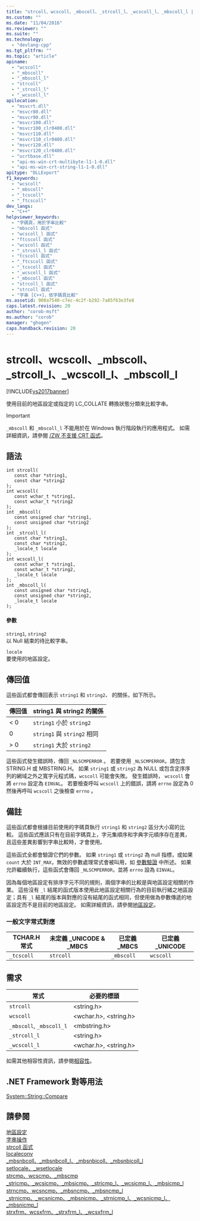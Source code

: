 ```yaml
---
title: "strcoll、wcscoll、_mbscoll、_strcoll_l、_wcscoll_l、_mbscoll_l | Microsoft Docs"
ms.custom: ""
ms.date: "11/04/2016"
ms.reviewer: ""
ms.suite: ""
ms.technology: 
  - "devlang-cpp"
ms.tgt_pltfrm: ""
ms.topic: "article"
apiname: 
  - "wcscoll"
  - "_mbscoll"
  - "_mbscoll_l"
  - "strcoll"
  - "_strcoll_l"
  - "_wcscoll_l"
apilocation: 
  - "msvcrt.dll"
  - "msvcr80.dll"
  - "msvcr90.dll"
  - "msvcr100.dll"
  - "msvcr100_clr0400.dll"
  - "msvcr110.dll"
  - "msvcr110_clr0400.dll"
  - "msvcr120.dll"
  - "msvcr120_clr0400.dll"
  - "ucrtbase.dll"
  - "api-ms-win-crt-multibyte-l1-1-0.dll"
  - "api-ms-win-crt-string-l1-1-0.dll"
apitype: "DLLExport"
f1_keywords: 
  - "wcscoll"
  - "_mbscoll"
  - "_tcscoll"
  - "_ftcscoll"
dev_langs: 
  - "C++"
helpviewer_keywords: 
  - "字碼頁，用於字串比較"
  - "mbscoll 函式"
  - "wcscoll_l 函式"
  - "ftcscoll 函式"
  - "wcscoll 函式"
  - "_strcoll_l 函式"
  - "tcscoll 函式"
  - "_ftcscoll 函式"
  - "_tcscoll 函式"
  - "_wcscoll_l 函式"
  - "_mbscoll 函式"
  - "strcoll_l 函式"
  - "strcoll 函式"
  - "字串 [C++]，依字碼頁比較"
ms.assetid: 900a7540-c7ec-4c2f-b292-7a85f63e3fe8
caps.latest.revision: 20
author: "corob-msft"
ms.author: "corob"
manager: "ghogen"
caps.handback.revision: 20
---
```

# strcoll、wcscoll、_mbscoll、_strcoll_l、_wcscoll_l、_mbscoll_l
[!INCLUDE[vs2017banner](../../assembler/inline/includes/vs2017banner.md)]

使用目前的地區設定或指定的 LC\_COLLATE 轉換狀態分類來比較字串。  
  
> [!IMPORTANT]
>  `_mbscoll` 和 `_mbscoll_l` 不能用於在 Windows 執行階段執行的應用程式。  如需詳細資訊，請參閱 [\/ZW 不支援 CRT 函式](http://msdn.microsoft.com/library/windows/apps/jj606124.aspx)。  
  
## 語法  
  
```  
int strcoll(  
   const char *string1,  
   const char *string2   
);  
int wcscoll(  
   const wchar_t *string1,  
   const wchar_t *string2   
);  
int _mbscoll(  
   const unsigned char *string1,  
   const unsigned char *string2   
);  
int _strcoll_l(  
   const char *string1,  
   const char *string2,  
   _locale_t locale   
);  
int wcscoll_l(  
   const wchar_t *string1,  
   const wchar_t *string2,  
   _locale_t locale   
);  
int _mbscoll_l(  
   const unsigned char *string1,  
   const unsigned char *string2,  
   _locale_t locale   
);  
```  
  
#### 參數  
 `string1`, `string2`  
 以 Null 結束的待比較字串。  
  
 `locale`  
 要使用的地區設定。  
  
## 傳回值  
 這些函式都會傳回表示 `string1` 和 `string2`*、* 的關係，如下所示。  
  
|傳回值|string1 與 string2 的關係|  
|---------|---------------------------|  
|\< 0|`string1` 小於 `string2`|  
|0|`string1` 與 `string2` 相同|  
|\> 0|`string1` 大於 `string2`|  
  
 這些函式發生錯誤時，傳回 `_NLSCMPERROR` 。  若要使用 `_NLSCMPERROR`，請包含 STRING.H 或 MBSTRING.H。  如果 `string1` 或 `string2` 為 NULL 或包含定序序列的網域之外之寬字元程式碼，`wcscoll` 可能會失敗。  發生錯誤時， `wcscoll` 會將 `errno` 設定為 `EINVAL`。  若要檢查呼叫 `wcscoll` 上的錯誤，請將 `errno` 設定為 0 然後再呼叫 `wcscoll` 之後檢查 `errno` 。  
  
## 備註  
 這些函式都會根據目前使用的字碼頁執行 `string1` 和 `string2` 區分大小寫的比較。  這些函式應該只有在目前字碼頁上，字元集順序和字典字元順序存在差異，且這些差異影響到字串比較時，才會使用。  
  
 這些函式全都會驗證它們的參數。  如果 `string1` 或 `string2` 為 null 指標，或如果 `count` 大於 `INT_MAX`，無效的參數處理常式會被叫用，如 [參數驗證](../../c-runtime-library/parameter-validation.md) 中所述。  如果允許繼續執行，這些函式會傳回 `_NLSCMPERROR`，並將 `errno` 設為 `EINVAL`。  
  
 因為每個地區設定有排序字元不同的規則，兩個字串的比較是與地區設定相關的作業。  這些沒有 `_l` 結尾的函式版本使用此地區設定相關行為的目前執行緒之地區設定；具有 `_l` 結尾的版本與對應的沒有結尾的函式相同，但使用做為參數傳遞的地區設定而不是目前的地區設定。  如需詳細資訊，請參閱[地區設定](../../c-runtime-library/locale.md)。  
  
### 一般文字常式對應  
  
|TCHAR.H 常式|未定義 \_UNICODE & \_MBCS|已定義 \_MBCS|已定義 \_UNICODE|  
|----------------|----------------------------|----------------|-------------------|  
|`_tcscoll`|`strcoll`|`_mbscoll`|`wcscoll`|  
  
## 需求  
  
|常式|必要的標頭|  
|--------|-----------|  
|`strcoll`|\<string.h\>|  
|`wcscoll`|\<wchar.h\>, \<string.h\>|  
|`_mbscoll`, `_mbscoll_l`|\<mbstring.h\>|  
|`_strcoll_l`|\<string.h\>|  
|`_wcscoll_l`|\<wchar.h\>, \<string.h\>|  
  
 如需其他相容性資訊，請參閱[相容性](../../c-runtime-library/compatibility.md)。  
  
## .NET Framework 對等用法  
 [System::String::Compare](https://msdn.microsoft.com/en-us/library/system.string.compare.aspx)  
  
## 請參閱  
 [地區設定](../../c-runtime-library/locale.md)   
 [字串操作](../../c-runtime-library/string-manipulation-crt.md)   
 [strcoll 函式](../../c-runtime-library/strcoll-functions.md)   
 [localeconv](../../c-runtime-library/reference/localeconv.md)   
 [\_mbsnbcoll、\_mbsnbcoll\_l、\_mbsnbicoll、\_mbsnbicoll\_l](../../c-runtime-library/reference/mbsnbcoll-mbsnbcoll-l-mbsnbicoll-mbsnbicoll-l.md)   
 [setlocale、\_wsetlocale](../../c-runtime-library/reference/setlocale-wsetlocale.md)   
 [strcmp、wcscmp、\_mbscmp](../../c-runtime-library/reference/strcmp-wcscmp-mbscmp.md)   
 [\_stricmp、\_wcsicmp、\_mbsicmp、\_stricmp\_l、\_wcsicmp\_l、\_mbsicmp\_l](../../c-runtime-library/reference/stricmp-wcsicmp-mbsicmp-stricmp-l-wcsicmp-l-mbsicmp-l.md)   
 [strncmp、wcsncmp、\_mbsncmp、\_mbsncmp\_l](../../c-runtime-library/reference/strncmp-wcsncmp-mbsncmp-mbsncmp-l.md)   
 [\_strnicmp、\_wcsnicmp、\_mbsnicmp、\_strnicmp\_l、\_wcsnicmp\_l、\_mbsnicmp\_l](../../c-runtime-library/reference/strnicmp-wcsnicmp-mbsnicmp-strnicmp-l-wcsnicmp-l-mbsnicmp-l.md)   
 [strxfrm、wcsxfrm、\_strxfrm\_l、\_wcsxfrm\_l](../../c-runtime-library/reference/strxfrm-wcsxfrm-strxfrm-l-wcsxfrm-l.md)